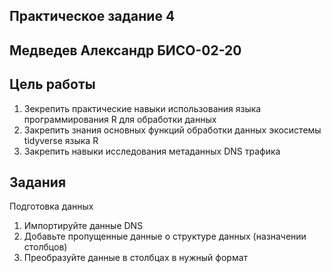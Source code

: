 ## Практическое задание 4
## Медведев Александр БИСО-02-20

## Цель работы
1. Зекрепить практические навыки использования языка программирования R для обработки данных
2. Закрепить знания основных функций обработки данных экосистемы tidyverse языка R
3. Закрепить навыки исследования метаданных DNS трафика

## Задания

Подготовка данных

1. Импортируйте данные DNS
2. Добавьте пропущенные данные о структуре данных (назначении столбцов)
3. Преобразуйте данные в столбцах в нужный формат
